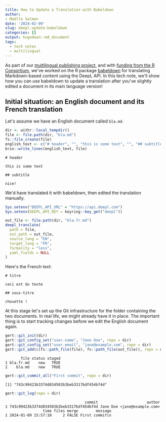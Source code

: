 ```yaml
---
title: How to Update a Translation with Babeldown
author: 
- Maëlle Salmon
date: '2024-02-09'
slug: deepl-update-babeldown
categories: []
output: hugodown::md_document
tags:
  - tech notes
  - multilingual
---
```



As part of our [multilingual publishing project](/multilingual-publishing/), and with [funding from the R Consortium](https://www.r-consortium.org/all-projects/awarded-projects/2022-group-2), we've worked on the R package [babeldown](https://docs.ropensci.org/babeldown/) for translating Markdown-based content using the DeepL API.
In this tech note, we'll show how you can use babeldown to update a translation after you've slightly edited a document in its main language version!

## Initial situation: an English document and its French translation

Let's assume we have an English document called `bla.md`.


```r
dir <- withr::local_tempdir()
file <- file.path(dir, "bla.md")
fs::file_create(file)
english_text <- c("# header", "", "this is some text", "", "## subtitle", "", "nice!")
brio::write_lines(english_text, file)
```


```
# header

this is some text

## subtitle

nice!
```

We'd have translated it with babeldown, then edited the translation manually.


```r
Sys.setenv("DEEPL_API_URL" = "https://api.deepl.com")
Sys.setenv(DEEPL_API_KEY = keyring::key_get("deepl"))

out_file <- file.path(dir, "bla.fr.md")
deepl_translate(
  path = file,
  out_path = out_file,
  source_lang = "EN",
  target_lang = "FR",
  formality = "less",
  yaml_fields = NULL
)
```



Here's the French text:



```
# titre

ceci est du texte

## sous-titre

chouette !
```

At this stage let's set up the Git infrastructure for the folder containing the two documents.
In real life, we might already have it in place.
The important thing is to start tracking changes before we edit the English document again.


```r
gert::git_init(dir)
gert::git_config_set("user.name", "Jane Doe", repo = dir)
gert::git_config_set("user.email", "jane@example.com", repo = dir)
gert::git_add(c(fs::path_file(file), fs::path_file(out_file)), repo = dir)
```

```
       file status staged
1 bla.fr.md    new   TRUE
2    bla.md    new   TRUE
```

```r
gert::git_commit_all("First commit", repo = dir)
```

```
[1] "743c99423b3374d834503b3beb3317bdf454bf4d"
```

```r
gert::git_log(repo = dir)
```

```
                                    commit                      author
1 743c99423b3374d834503b3beb3317bdf454bf4d Jane Doe <jane@example.com>
                 time files merge        message
1 2024-01-09 15:57:10     2 FALSE First commit\n
```

## 
